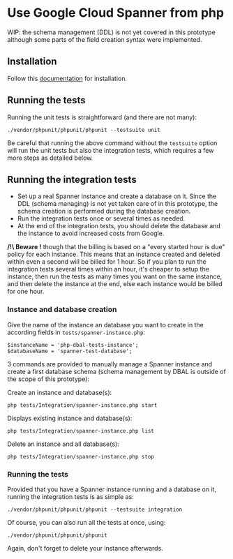 # Use Google Cloud Spanner from php

WIP: the schema management (DDL) is not yet covered in this prototype although some parts of the field creation syntax were implemented.

## Installation

Follow this [documentation](doc/spanner-from-php.md) for installation.

## Running the tests

Running the unit tests is straightforward (and there are not many):

```
./vendor/phpunit/phpunit/phpunit --testsuite unit
```

Be careful that running the above command without the `testsuite` option will run the unit tests but also the integration tests, which requires a few more steps as detailed below.

## Running the integration tests

- Set up a real Spanner instance and create a database on it. Since the DDL (schema managing) is not yet taken care of in this prototype, the schema creation is performed during the database creation.
- Run the integration tests once or several times as needed.
- At the end of the integration tests, you should delete the database and the instance to avoid increased costs from Google.

**/!\ Beware !** though that the billing is based on a "every started hour is due" policy for each instance. This means that an instance created and deleted within even a second will be billed for 1 hour.
So if you plan to run the integration tests several times within an hour, it's cheaper to setup the instance, then run the tests as many times you want on the same instance, and then delete the instance at the end, else each instance would be billed for one hour.

### Instance and database creation

Give the name of the instance an database you want to create in the according fields in `tests/spanner-instance.php`:

```
$instanceName = 'php-dbal-tests-instance';
$databaseName = 'spanner-test-database';
```

3 commands are provided to manually manage a Spanner instance and create a first database schema (schema management by DBAL is outside of the scope of this prototype):

Create an instance and database(s):

```
php tests/Integration/spanner-instance.php start
```

Displays existing instance and database(s):

```
php tests/Integration/spanner-instance.php list
```

Delete an instance and all database(s):

```
php tests/Integration/spanner-instance.php stop
```

### Running the tests

Provided that you have a Spanner instance running and a database on it, running the integration tests is as simple as:

```
./vendor/phpunit/phpunit/phpunit --testsuite integration
```

Of course, you can also run all the tests at once, using:

```
./vendor/phpunit/phpunit/phpunit
```

Again, don't forget to delete your instance afterwards.
